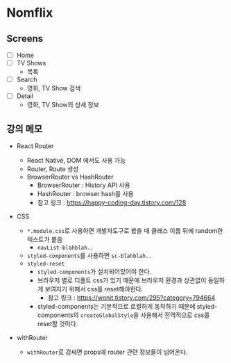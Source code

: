 # Nomflix

## Screens

- [ ] Home
- [ ] TV Shows
  - 목록
- [ ] Search
  - 영화, TV Show 검색
- [ ] Detail
  - 영화, TV Show의 상세 정보

## 강의 메모

- React Router

  - React Native, DOM 에서도 사용 가능
  - Router, Route 생성
  - BrowserRouter vs HashRouter
    - BrowserRouter : History API 사용
    - HashRouter : browser hash를 사용
    - 참고 링크 : https://happy-coding-day.tistory.com/128

- CSS

  - `*.module.css`로 사용하면 개발자도구로 봤을 때 클래스 이름 뒤에 random한 텍스트가 붙음
    - `navList-blahblah..`
  - `styled-components`를 사용하면 `sc-blahblah..`
  - `styled-reset`
    - `styled-components`가 설치되어있어야 한다.
    - 브라우저 별로 디폴트 css가 있기 때문에 브라우저 환경과 상관없이 동일하게 보여지기 위해서 css를 reset해야한다.
      - 참고 링크 : https://wonit.tistory.com/295?category=794664
    - styled-components는 기본적으로 로컬하게 동작하기 때문에 styled-components의 `createGlobalStyle`을 사용해서 전역적으로 css를 reset할 것이다.

- withRouter
  - `withRouter`로 감싸면 props에 router 관련 정보들이 넘어온다.

